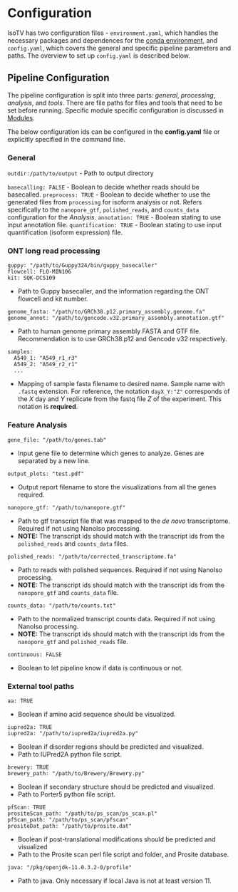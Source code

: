# Configuration

IsoTV has two configuration files - `environment.yaml`, which handles the necessary packages and dependences for the [conda environment](prerequisite.md), and `config.yaml`, which covers the general and specific pipeline parameters and paths. The overview to set up `config.yaml` is described below.

## Pipeline Configuration

The pipeline configuration is split into three parts: *general*, *processing*, *analysis*, and *tools*. There are file paths for files and tools that need to be set before running. Specific module specific configuration is discussed in [Modules](overview.md).

The below configuration ids can be configured in the **config.yaml** file or explicitly specified in the command line.

### General

`outdir:/path/to/output` - Path to output directory

`basecalling: FALSE` - Boolean to decide whether reads should be basecalled.
`preprocess: TRUE` - Boolean to decide whether to use the generated files from `processing` for isoform analysis or not. Refers specifically to the `nanopore_gtf`, `polished_reads`, and `counts_data` configuration for the *Analysis*.
`annotation: TRUE` - Boolean stating to use input annotation file.
`quantification: TRUE` - Boolean stating to use input quantification (isoform expression) file.

### ONT long read processing

```
guppy: "/path/to/Guppy324/bin/guppy_basecaller"
flowcell: FLO-MIN106
kit: SQK-DCS109
```
- Path to Guppy basecaller, and the information regarding the ONT flowcell and kit number.

```
genome_fasta: "/path/to/GRCh38.p12.primary_assembly.genome.fa"
genome_annot: "/path/to/gencode.v32.primary_assembly.annotation.gtf"
```
- Path to human genome primary assembly FASTA and GTF file. Recommendation is to use GRCh38.p12 and Gencode v32 respectively.

```
samples:
  A549_1: "A549_r1_r3"
  A549_2: "A549_r2_r1"
  ...
```
- Mapping of sample fasta filename to desired name. Sample name with `.fastq` extension. For reference, the notation `dayX_Y:"Z"` corresponds of the *X* day and *Y* replicate from the fastq file *Z* of the experiment. This notation is **required**.  

### Feature Analysis

```
gene_file: "/path/to/genes.tab"
```
- Input gene file to determine which genes to analyze. Genes are separated by a new line.

```
output_plots: "test.pdf"
```
- Output report filename to store the visualizations from all the genes required.

```
nanopore_gtf: "/path/to/nanopore.gtf"
```
- Path to gtf transcript file that was mapped to the *de novo* transcriptome. Required if not using NanoIso processing.
- **NOTE:** The transcript ids should match with the transcript ids from the `polished_reads` and `counts_data` files.

```
polished_reads: "/path/to/corrected_transcriptome.fa"
```
- Path to reads with polished sequences. Required if not using NanoIso processing.
- **NOTE:** The transcript ids should match with the transcript ids from the `nanopore_gtf` and `counts_data` file.

```
counts_data: "/path/to/counts.txt"
```
- Path to the normalized transcript counts data. Required if not using NanoIso processing.
- **NOTE:** The transcript ids should match with the transcript ids from the `nanopore_gtf` and `polished_reads` file.

```
continuous: FALSE
```
- Boolean to let pipeline know if data is continuous or not.

### External tool paths

```
aa: TRUE
```
- Boolean if amino acid sequence should be visualized.

```
iupred2a: TRUE
iupred2a: "/path/to/iupred2a/iupred2a.py"
```
- Boolean if disorder regions should be predicted and visualized.
- Path to IUPred2A python file script.

```
brewery: TRUE
brewery_path: "/path/to/Brewery/Brewery.py"
```
- Boolean if secondary structure should be predicted and visualized.
- Path to Porter5 python file script.

```
pfScan: TRUE
prositeScan_path: "/path/to/ps_scan/ps_scan.pl"
pfScan_path: "/path/to/ps_scan/pfscan"
prositeDat_path: "/path/to/prosite.dat"
```
- Boolean if post-translational modifications should be predicted and visualized
- Path to the Prosite scan perl file script and folder, and Prosite database.

```
java: "/pkg/openjdk-11.0.3.2-0/profile"
```
- Path to java. Only necessary if local Java is not at least version 11.
